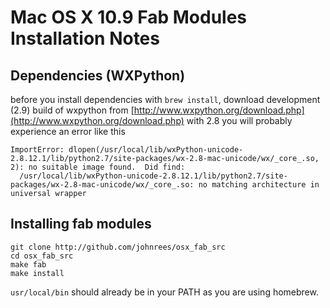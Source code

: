# Mac OS X 10.9 Fab Modules Installation Notes

## Dependencies (WXPython)

before you install dependencies with `brew install`, download development (2.9) build of wxpython from [http://www.wxpython.org/download.php](http://www.wxpython.org/download.php) with 2.8 you will probably experience an error like this

```
ImportError: dlopen(/usr/local/lib/wxPython-unicode-2.8.12.1/lib/python2.7/site-packages/wx-2.8-mac-unicode/wx/_core_.so, 2): no suitable image found.  Did find:
  /usr/local/lib/wxPython-unicode-2.8.12.1/lib/python2.7/site-packages/wx-2.8-mac-unicode/wx/_core_.so: no matching architecture in universal wrapper
```

## Installing fab modules

```
git clone http://github.com/johnrees/osx_fab_src
cd osx_fab_src
make fab
make install
```

`usr/local/bin` should already be in your PATH as you are using homebrew.
